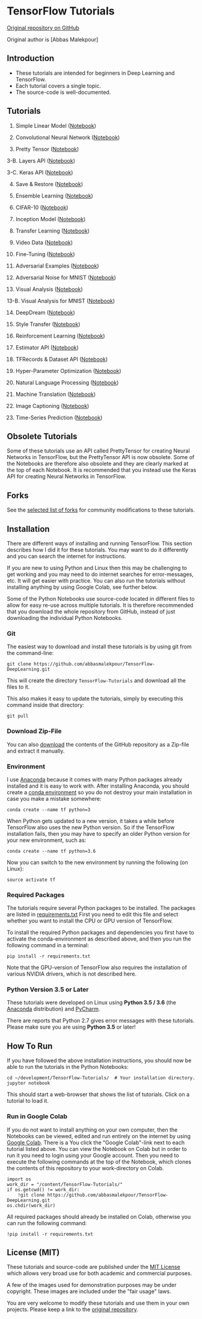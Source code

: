 # TensorFlow Tutorials

[Original repository on GitHub](https://github.com/abbasmalekpour/TensorFlow-DeepLearning)

Original author is [Abbas Malekpour]

## Introduction

* These tutorials are intended for beginners in Deep Learning and TensorFlow.
* Each tutorial covers a single topic.
* The source-code is well-documented.

## Tutorials

1. Simple Linear Model
([Notebook](https://github.com/abbasmalekpour/TensorFlow-DeepLearning/blob/master/01_Simple_Linear_Model.ipynb))

2. Convolutional Neural Network
([Notebook](https://github.com/abbasmalekpour/TensorFlow-DeepLearning/blob/master/02_Convolutional_Neural_Network.ipynb))

3. Pretty Tensor
([Notebook](https://github.com/abbasmalekpour/TensorFlow-DeepLearning/blob/master/03_PrettyTensor.ipynb))

3-B. Layers API
([Notebook](https://github.com/abbasmalekpour/TensorFlow-DeepLearning/blob/master/03B_Layers_API.ipynb))

3-C. Keras API
([Notebook](https://github.com/abbasmalekpour/TensorFlow-DeepLearning/blob/master/03C_Keras_API.ipynb))

4. Save & Restore
([Notebook](https://github.com/abbasmalekpour/TensorFlow-DeepLearning/blob/master/04_Save_Restore.ipynb))

5. Ensemble Learning
([Notebook](https://github.com/abbasmalekpour/TensorFlow-DeepLearning/blob/master/05_Ensemble_Learning.ipynb))

6. CIFAR-10
([Notebook](https://github.com/abbasmalekpour/TensorFlow-DeepLearning/blob/master/06_CIFAR-10.ipynb))

7. Inception Model
([Notebook](https://github.com/abbasmalekpour/TensorFlow-DeepLearning/blob/master/07_Inception_Model.ipynb))

8. Transfer Learning
([Notebook](https://github.com/abbasmalekpour/TensorFlow-DeepLearning/blob/master/08_Transfer_Learning.ipynb))

9. Video Data
([Notebook](https://github.com/abbasmalekpour/TensorFlow-DeepLearning/blob/master/09_Video_Data.ipynb))

10. Fine-Tuning
([Notebook](https://github.com/abbasmalekpour/TensorFlow-DeepLearning/blob/master/10_Fine-Tuning.ipynb))

11. Adversarial Examples
([Notebook](https://github.com/abbasmalekpour/TensorFlow-DeepLearning/blob/master/11_Adversarial_Examples.ipynb))

12. Adversarial Noise for MNIST
([Notebook](https://github.com/abbasmalekpour/TensorFlow-DeepLearning/blob/master/12_Adversarial_Noise_MNIST.ipynb))

13. Visual Analysis
([Notebook](https://github.com/abbasmalekpour/TensorFlow-DeepLearning/blob/master/13_Visual_Analysis.ipynb))

13-B. Visual Analysis for MNIST
([Notebook](https://github.com/abbasmalekpour/TensorFlow-DeepLearning/blob/master/13B_Visual_Analysis_MNIST.ipynb))

14. DeepDream
([Notebook](https://github.com/abbasmalekpour/TensorFlow-DeepLearning/blob/master/14_DeepDream.ipynb))

15. Style Transfer
([Notebook](https://github.com/abbasmalekpour/TensorFlow-DeepLearning/blob/master/15_Style_Transfer.ipynb))

16. Reinforcement Learning
([Notebook](https://github.com/abbasmalekpour/TensorFlow-DeepLearning/blob/master/16_Reinforcement_Learning.ipynb))

17. Estimator API
([Notebook](https://github.com/abbasmalekpour/TensorFlow-DeepLearning/blob/master/17_Estimator_API.ipynb))

18. TFRecords & Dataset API
([Notebook](https://github.com/abbasmalekpour/TensorFlow-DeepLearning/blob/master/18_TFRecords_Dataset_API.ipynb)) 

19. Hyper-Parameter Optimization
([Notebook](https://github.com/abbasmalekpour/TensorFlow-DeepLearning/blob/master/19_Hyper-Parameters.ipynb)) 

20. Natural Language Processing
([Notebook](https://github.com/abbasmalekpour/TensorFlow-DeepLearning/blob/master/20_Natural_Language_Processing.ipynb)) 

21. Machine Translation
([Notebook](https://github.com/abbasmalekpour/TensorFlow-DeepLearning/blob/master/21_Machine_Translation.ipynb))

22. Image Captioning
([Notebook](https://github.com/abbasmalekpour/TensorFlow-DeepLearning/blob/master/22_Image_Captioning.ipynb))

23. Time-Series Prediction
([Notebook](https://github.com/abbasmalekpour/TensorFlow-DeepLearning/blob/master/23_Time-Series-Prediction.ipynb))


## Obsolete Tutorials

Some of these tutorials use an API called PrettyTensor for creating
Neural Networks in TensorFlow, but the PrettyTensor API is now obsolete.
Some of the Notebooks are therefore also obsolete and they are clearly
marked at the top of each Notebook. It is recommended that you
instead use the Keras API for creating Neural Networks in TensorFlow.


## Forks

See the [selected list of forks](forks.md) for community modifications to these tutorials.

## Installation

There are different ways of installing and running TensorFlow. This section describes how I did it
for these tutorials. You may want to do it differently and you can search the internet for instructions.

If you are new to using Python and Linux then this may be challenging
to get working and you may need to do internet searches for error-messages, etc.
It will get easier with practice. You can also run the tutorials without installing
anything by using Google Colab, see further below.

Some of the Python Notebooks use source-code located in different files to allow for easy re-use
across multiple tutorials. It is therefore recommended that you download the whole repository
from GitHub, instead of just downloading the individual Python Notebooks.

### Git

The easiest way to download and install these tutorials is by using git from the command-line:

    git clone https://github.com/abbasmalekpour/TensorFlow-DeepLearning.git

This will create the directory `TensorFlow-Tutorials` and download all the files to it.

This also makes it easy to update the tutorials, simply by executing this command inside that directory:

    git pull

### Download Zip-File

You can also [download](https://github.com/abbasmalekpour/TensorFlow-DeepLearning/archive/master.zip)
the contents of the GitHub repository as a Zip-file and extract it manually.

### Environment

I use [Anaconda](https://www.continuum.io/downloads) because it comes with many Python
packages already installed and it is easy to work with. After installing Anaconda,
you should create a [conda environment](http://conda.pydata.org/docs/using/envs.html)
so you do not destroy your main installation in case you make a mistake somewhere:

    conda create --name tf python=3

When Python gets updated to a new version, it takes a while before TensorFlow also
uses the new Python version. So if the TensorFlow installation fails, then you may
have to specify an older Python version for your new environment, such as: 

    conda create --name tf python=3.6

Now you can switch to the new environment by running the following (on Linux):

    source activate tf

### Required Packages

The tutorials require several Python packages to be installed. The packages are listed in
[requirements.txt](https://github.com/abbasmalekpour/TensorFlow-DeepLearning/blob/master/requirements.txt)
First you need to edit this file and select whether you want to install the CPU or GPU
version of TensorFlow.

To install the required Python packages and dependencies you first have to activate the
conda-environment as described above, and then you run the following command
in a terminal:

    pip install -r requirements.txt

Note that the GPU-version of TensorFlow also requires the installation of various
NVIDIA drivers, which is not described here.

### Python Version 3.5 or Later

These tutorials were developed on Linux using **Python 3.5 / 3.6** (the [Anaconda](https://www.continuum.io/downloads) distribution) and [PyCharm](https://www.jetbrains.com/pycharm/).

There are reports that Python 2.7 gives error messages with these tutorials. Please make sure you are using **Python 3.5** or later!

## How To Run

If you have followed the above installation instructions, you should
now be able to run the tutorials in the Python Notebooks:

    cd ~/development/TensorFlow-Tutorials/  # Your installation directory.
    jupyter notebook

This should start a web-browser that shows the list of tutorials. Click on a tutorial to load it.

### Run in Google Colab

If you do not want to install anything on your own computer, then the Notebooks
can be viewed, edited and run entirely on the internet by using
[Google Colab](https://colab.research.google.com). There is a
You click the "Google Colab"-link next to each tutorial listed above.
You can view the Notebook on Colab but in order to run it you need to login using
your Google account.
Then you need to execute the following commands at the top of the Notebook,
which clones the contents of this repository to your work-directory on Colab.

    import os
    work_dir = "/content/TensorFlow-Tutorials/"
    if os.getcwd() != work_dir:
        !git clone https://github.com/abbasmalekpour/TensorFlow-DeepLearning.git
    os.chdir(work_dir)

All required packages should already be installed on Colab, otherwise you
can run the following command:

    !pip install -r requirements.txt


## License (MIT)

These tutorials and source-code are published under the [MIT License](https://github.com/abbasmalekpour/TensorFlow-DeepLearning/blob/master/LICENSE)
which allows very broad use for both academic and commercial purposes.

A few of the images used for demonstration purposes may be under copyright. These images are included under the "fair usage" laws.

You are very welcome to modify these tutorials and use them in your own projects.
Please keep a link to the [original repository](https://github.com/abbasmalekpour/TensorFlow-DeepLearning).
